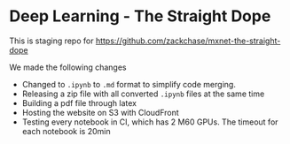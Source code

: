 # Deep Learning - The Straight Dope

This is staging repo for https://github.com/zackchase/mxnet-the-straight-dope

We made the following changes

- Changed to `.ipynb` to `.md` format to simplify code merging. 
- Releasing a zip file with all converted `.ipynb` files at the same time
- Building a pdf file through latex
- Hosting the website on S3 with CloudFront
- Testing every notebook in CI, which has 2 M60 GPUs. The timeout for each notebook is 20min
